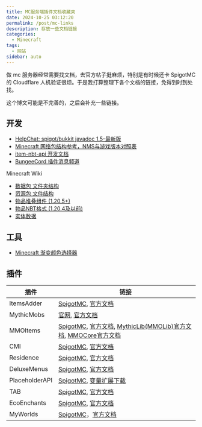 ```yaml
---
title: MC服务端插件文档收藏夹
date: 2024-10-25 03:12:20
permalink: /post/mc-links
description: 存放一些文档链接
categories: 
  - Minecraft
tags: 
  - 网站
sidebar: auto
---
```


做 mc 服务器经常需要找文档，去官方帖子挺麻烦，特别是有时候还卡 SpigotMC 的 Cloudflare 人机验证很烦。于是我打算整理下各个文档的链接，免得到时到处找。

这个博文可能是不完善的，之后会补充一些链接。

## 开发
+ [HelpChat: spigot/bukkit javadoc 1.5-最新版](https://helpch.at/docs/)
+ [Minecraft 网络包结构参考，NMS与游戏版本对照表](https://protocol.mcio.dev/versions/)
+ [item-nbt-api 开发文档](https://github.com/tr7zw/Item-NBT-API/wiki)
+ [BungeeCord 插件消息频道](https://mouse0w0.github.io/BungeeCord-CN-Translation/bukkit-bungee-plugin-messaging-channel.html)

Minecraft Wiki
+ [数据包 文件夹结构](https://zh.minecraft.wiki/w/%E6%95%B0%E6%8D%AE%E5%8C%85#%E6%96%87%E4%BB%B6%E5%A4%B9%E7%BB%93%E6%9E%84)
+ [资源包 文件结构](https://zh.minecraft.wiki/w/%E8%B5%84%E6%BA%90%E5%8C%85#%E6%96%87%E4%BB%B6%E7%BB%93%E6%9E%84)
+ [物品堆叠组件 (1.20.5+)](https://zh.minecraft.wiki/w/%E7%89%A9%E5%93%81%E5%A0%86%E5%8F%A0%E7%BB%84%E4%BB%B6)
+ [物品NBT格式 (1.20.4及以前)](https://zh.minecraft.wiki/w/%E7%89%A9%E5%93%81%E6%A0%BC%E5%BC%8F)
+ [实体数据](https://zh.minecraft.wiki/w/%E5%AE%9E%E4%BD%93)

## 工具
+ [Minecraft 渐变颜色选择器](https://box.mcio.dev/color)

## 插件

| 插件 | 链接 |
| --- | --- |
| ItemsAdder | [SpigotMC](https://www.spigotmc.org/resources/73355), [官方文档](https://itemsadder.devs.beer/) |
| MythicMobs | [官网](https://mythiccraft.io/index.php?resources/mythicmobs.1/), [官方文档](https://git.mythiccraft.io/mythiccraft/MythicMobs/-/wikis/home) |
| MMOItems | [SpigotMC](https://www.spigotmc.org/resources/39267/), [官方文档](https://gitlab.com/phoenix-dvpmt/mmoitems/-/wikis/home), [MythicLib(MMOLib)官方文档](https://gitlab.com/phoenix-dvpmt/mythiclib/-/wikis/home), [MMOCore官方文档](https://gitlab.com/phoenix-dvpmt/mmocore/-/wikis/home) |
| CMI | [SpigotMC](https://www.spigotmc.org/resources/3742/), [官方文档](https://www.zrips.net/cmi/) |
| Residence | [SpigotMC](https://www.spigotmc.org/resources/11480/), [官方文档](https://www.zrips.net/residence/) |
| DeluxeMenus | [SpigotMC](https://www.spigotmc.org/resources/11734/), [官方文档](https://wiki.helpch.at/helpchat-plugins/deluxemenus) |
| PlaceholderAPI | [SpigotMC](https://www.spigotmc.org/resources/6245/), [变量扩展下载](https://api.extendedclip.com/all/) |
| TAB | [SpigotMC](https://www.spigotmc.org/resources/57806/), [官方文档](https://github.com/NEZNAMY/TAB/wiki) |
| EcoEnchants | [SpigotMC](https://www.spigotmc.org/resources/79573/), [官方文档](https://plugins.auxilor.io/ecoenchants) |
| MyWorlds | [SpigotMC](https://www.spigotmc.org/resources/39594/)，[官方文档](https://wiki.traincarts.net/p/MyWorlds/zh-cn) |